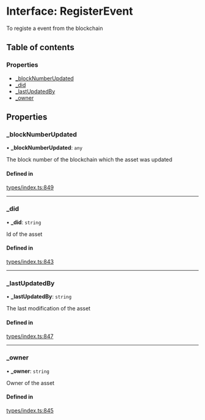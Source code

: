 # Interface: RegisterEvent

To registe a event from the blockchain

## Table of contents

### Properties

- [\_blockNumberUpdated](RegisterEvent.md#_blocknumberupdated)
- [\_did](RegisterEvent.md#_did)
- [\_lastUpdatedBy](RegisterEvent.md#_lastupdatedby)
- [\_owner](RegisterEvent.md#_owner)

## Properties

### \_blockNumberUpdated

• **\_blockNumberUpdated**: `any`

The block number of the blockchain which the asset was updated

#### Defined in

[types/index.ts:849](https://github.com/nevermined-io/components-catalog/blob/3086cb7/catalog/src/types/index.ts#L849)

___

### \_did

• **\_did**: `string`

Id of the asset

#### Defined in

[types/index.ts:843](https://github.com/nevermined-io/components-catalog/blob/3086cb7/catalog/src/types/index.ts#L843)

___

### \_lastUpdatedBy

• **\_lastUpdatedBy**: `string`

The last modification of the asset

#### Defined in

[types/index.ts:847](https://github.com/nevermined-io/components-catalog/blob/3086cb7/catalog/src/types/index.ts#L847)

___

### \_owner

• **\_owner**: `string`

Owner of the asset

#### Defined in

[types/index.ts:845](https://github.com/nevermined-io/components-catalog/blob/3086cb7/catalog/src/types/index.ts#L845)
